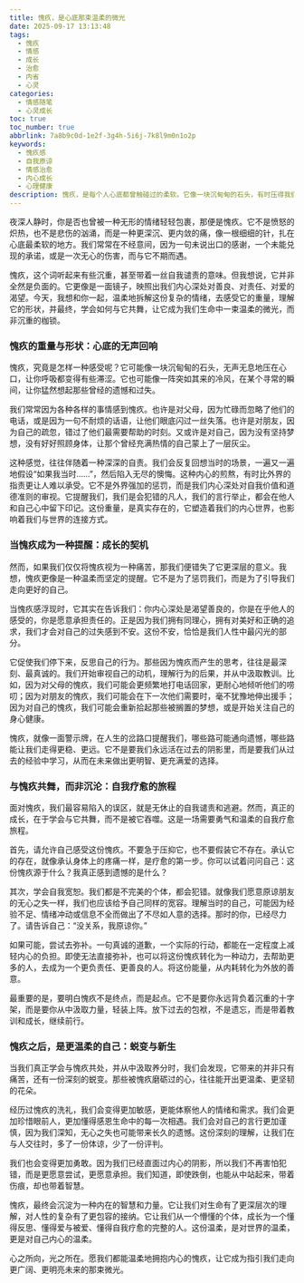 ```yaml
---
title: 愧疚，是心底那束温柔的微光
date: 2025-09-17 13:13:48
tags:
  - 愧疚
  - 情感
  - 成长
  - 治愈
  - 内省
  - 心灵
categories:
  - 情感随笔
  - 心灵成长
toc: true
toc_number: true
abbrlink: 7a8b9c0d-1e2f-3g4h-5i6j-7k8l9m0n1o2p
keywords:
  - 愧疚感
  - 自我原谅
  - 情感治愈
  - 内心成长
  - 心理健康
description: 愧疚，是每个人心底都曾触碰过的柔软。它像一块沉甸甸的石头，有时压得我们喘不过气，有时又像一束微光，指引我们走向更深层的自我认知与成长。这篇文章将带你走进愧疚的内心世界，理解它的重量与形状，学会如何与它共处，最终将其转化为滋养我们心灵的温柔力量。
---
```


夜深人静时，你是否也曾被一种无形的情绪轻轻包裹，那便是愧疚。它不是愤怒的炽热，也不是悲伤的汹涌，而是一种更深沉、更内敛的痛，像一根细细的针，扎在心底最柔软的地方。我们常常在不经意间，因为一句未说出口的感谢，一个未能兑现的承诺，或是一次无心的伤害，而与它不期而遇。

愧疚，这个词听起来有些沉重，甚至带着一丝自我谴责的意味。但我想说，它并非全然是负面的。它更像是一面镜子，映照出我们内心深处对善良、对责任、对爱的渴望。今天，我想和你一起，温柔地拆解这份复杂的情绪，去感受它的重量，理解它的形状，并最终，学会如何与它共舞，让它成为我们生命中一束温柔的微光，而非沉重的枷锁。

### 愧疚的重量与形状：心底的无声回响

愧疚，究竟是怎样一种感受呢？它可能像一块沉甸甸的石头，无声无息地压在心口，让你呼吸都变得有些滞涩。它也可能像一阵突如其来的冷风，在某个寻常的瞬间，让你猛然想起那些曾经的遗憾和过失。

我们常常因为各种各样的事情感到愧疚。也许是对父母，因为忙碌而忽略了他们的电话，或是因为一句不耐烦的话语，让他们眼底闪过一丝失落。也许是对朋友，因为自己的疏忽，错过了他们最需要帮助的时刻。又或许是对自己，因为没有坚持梦想，没有好好照顾身体，让那个曾经充满热情的自己蒙上了一层灰尘。

这种感觉，往往伴随着一种深深的自责。我们会反复回想当时的场景，一遍又一遍地假设“如果我当时……”，然后陷入无尽的懊悔。这种内心的煎熬，有时比外界的指责更让人难以承受。它不是外界强加的惩罚，而是我们内心深处对自我价值和道德准则的审视。它提醒我们，我们是会犯错的凡人，我们的言行举止，都会在他人和自己心中留下印记。这份重量，是真实存在的，它塑造着我们的内心世界，也影响着我们与世界的连接方式。

### 当愧疚成为一种提醒：成长的契机

然而，如果我们仅仅将愧疚视为一种痛苦，那我们便错失了它更深层的意义。我想，愧疚更像是一种温柔而坚定的提醒。它不是为了惩罚我们，而是为了引导我们走向更好的自己。

当愧疚感浮现时，它其实在告诉我们：你内心深处是渴望善良的，你是在乎他人的感受的，你是愿意承担责任的。正是因为我们拥有同理心，拥有对美好和正确的追求，我们才会对自己的过失感到不安。这份不安，恰恰是我们人性中最闪光的部分。

它促使我们停下来，反思自己的行为。那些因为愧疚而产生的思考，往往是最深刻、最真诚的。我们开始审视自己的动机，理解行为的后果，并从中汲取教训。比如，因为对父母的愧疚，我们可能会更频繁地打电话回家，更耐心地倾听他们的唠叨；因为对朋友的愧疚，我们可能会在下一次他们需要时，毫不犹豫地伸出援手；因为对自己的愧疚，我们可能会重新拾起那些被搁置的梦想，或是开始关注自己的身心健康。

愧疚，就像一面警示牌，在人生的岔路口提醒我们，哪些路可能通向遗憾，哪些路能让我们走得更稳、更远。它不是要我们永远活在过去的阴影里，而是要我们从过去的经验中学习，从而在未来做出更明智、更充满爱的选择。

### 与愧疚共舞，而非沉沦：自我疗愈的旅程

面对愧疚，我们最容易陷入的误区，就是无休止的自我谴责和逃避。然而，真正的成长，在于学会与它共舞，而不是被它吞噬。这是一场需要勇气和温柔的自我疗愈旅程。

首先，请允许自己感受这份愧疚。不要急于压抑它，也不要假装它不存在。承认它的存在，就像承认身体上的疼痛一样，是疗愈的第一步。你可以试着问问自己：这份愧疚源于什么？我真正感到遗憾的是什么？

其次，学会自我宽恕。我们都是不完美的个体，都会犯错。就像我们愿意原谅朋友的无心之失一样，我们也应该给予自己同样的宽容。理解当时的自己，可能因为经验不足、情绪冲动或信息不全而做出了不尽如人意的选择。那时的你，已经尽力了。请告诉自己：“没关系，我原谅你。”

如果可能，尝试去弥补。一句真诚的道歉，一个实际的行动，都能在一定程度上减轻内心的负担。即使无法直接弥补，也可以将这份愧疚转化为一种动力，去帮助更多的人，去成为一个更负责任、更善良的人。将这份能量，从内耗转化为外放的善意。

最重要的是，要明白愧疚不是终点，而是起点。它不是要你永远背负着沉重的十字架，而是要你从中汲取力量，轻装上阵。放下过去的包袱，不是遗忘，而是带着教训和成长，继续前行。

### 愧疚之后，是更温柔的自己：蜕变与新生

当我们真正学会与愧疚共处，并从中汲取养分时，我们会发现，它带来的并非只有痛苦，还有一份深刻的蜕变。那些被愧疚磨砺过的心，往往能开出更温柔、更坚韧的花朵。

经历过愧疚的洗礼，我们会变得更加敏感，更能体察他人的情绪和需求。我们会更加珍惜眼前人，更加懂得感恩生命中的每一次相遇。我们会对自己的言行更加谨慎，因为我们深知，无心之失也可能带来长久的遗憾。这份深刻的理解，让我们在与人交往时，多了一份体谅，少了一份评判。

我们也会变得更加勇敢。因为我们已经直面过内心的阴影，所以我们不再害怕犯错，而是更愿意尝试，更愿意承担。我们知道，即使跌倒，也能从中站起来，带着伤痕，却也带着智慧。

愧疚，最终会沉淀为一种内在的智慧和力量。它让我们对生命有了更深层次的理解，对人性的复杂有了更包容的接纳。它让我们从一个懵懂的个体，成长为一个懂得反思、懂得爱与被爱、懂得自我疗愈的完整的人。这份温柔，是对世界的温柔，更是对自己内心的温柔。

心之所向，光之所在。愿我们都能温柔地拥抱内心的愧疚，让它成为指引我们走向更广阔、更明亮未来的那束微光。
